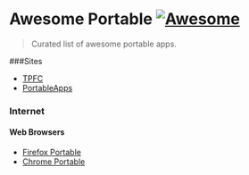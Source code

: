 # Awesome Portable [![Awesome](https://cdn.rawgit.com/sindresorhus/awesome/d7305f38d29fed78fa85652e3a63e154dd8e8829/media/badge.svg)](https://github.com/sindresorhus/awesome)

> Curated list of awesome portable apps.

###Sites
* [TPFC](http://www.portablefreeware.com/)
* [PortableApps](http://portableapps.com/)

### Internet

#### Web Browsers
* [Firefox Portable](http://portableapps.com/apps/internet/firefox_portable)
* [Chrome Portable](http://portableapps.com/apps/internet/google_chrome_portable)
